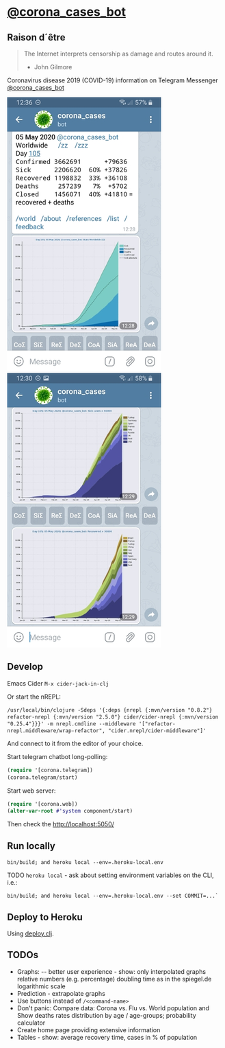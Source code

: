 # [@corona_cases_bot](https://t.me/corona_cases_bot)

## Raison d´être
> The Internet interprets censorship as damage and routes around it.
> - John Gilmore

Coronavirus disease 2019 (COVID-19) information on Telegram Messenger
[@corona_cases_bot](https://t.me/corona_cases_bot)

![Screenshot](/resources/pics/screenshot_1-50-percents.jpg)
![Screenshot](/resources/pics/screenshot_2-50-percents.jpg)

## Develop
Emacs Cider `M-x cider-jack-in-clj`

Or start the nREPL:
```fish
/usr/local/bin/clojure -Sdeps '{:deps {nrepl {:mvn/version "0.8.2"} refactor-nrepl {:mvn/version "2.5.0"} cider/cider-nrepl {:mvn/version "0.25.4"}}}' -m nrepl.cmdline --middleware '["refactor-nrepl.middleware/wrap-refactor", "cider.nrepl/cider-middleware"]'
```
And connect to it from the editor of your choice.

Start telegram chatbot long-polling:
```clojure
(require '[corona.telegram])
(corona.telegram/start)
```
Start web server:
```clojure
(require '[corona.web])
(alter-var-root #'system component/start)
```
Then check the [http://localhost:5050/](http://localhost:5050/)

## Run locally

```fish
bin/build; and heroku local --env=.heroku-local.env
```
TODO `heroku local` - ask about setting environment variables on the CLI, i.e.:
```fish
bin/build; and heroku local --env=.heroku-local.env --set COMMIT=...`
```

## Deploy to Heroku
Using [deploy.clj](./deploy.clj).

## TODOs
- Graphs:
  -- better user experience - show:
     only interpolated graphs
     relative numbers (e.g. percentage)
     doubling time as in the spiegel.de
     logarithmic scale
- Prediction - extrapolate graphs
- Use buttons instead of `/<command-name>`
- Don't panic: Compare data: Corona vs. Flu vs. World population and Show deaths
  rates distribution by age / age-groups; probability calculator
- Create home page providing extensive information
- Tables - show: average recovery time, cases in % of population
